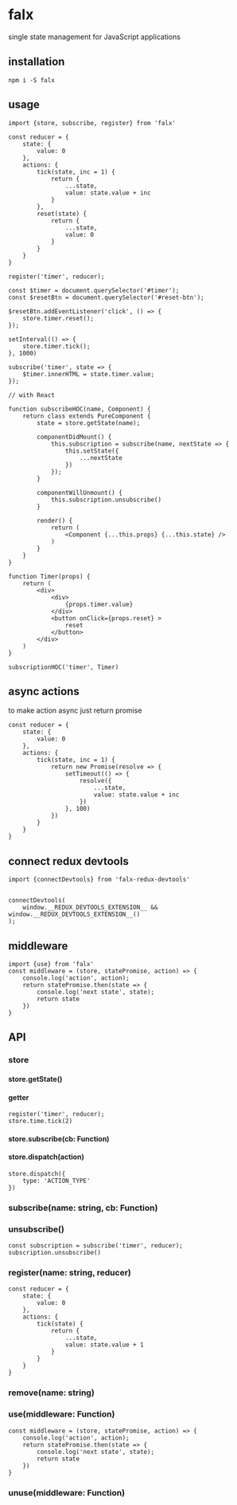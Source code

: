# falx
single state management for JavaScript applications

## installation
````
npm i -S falx
````

## usage
````es6
import {store, subscribe, register} from 'falx'

const reducer = {
    state: {
        value: 0
    },
    actions: {
        tick(state, inc = 1) {
            return {
                ...state,
                value: state.value + inc
            }
        },
        reset(state) {
            return {
                ...state,
                value: 0
            }
        }
    }
}

register('timer', reducer);

const $timer = document.querySelector('#timer');
const $resetBtn = document.querySelector('#reset-btn');

$resetBtn.addEventListener('click', () => {
    store.timer.reset();
});

setInterval(() => {
    store.timer.tick();
}, 1000)

subscribe('timer', state => {
    $timer.innerHTML = state.timer.value;
});

// with React

function subscribeHOC(name, Component) {
    return class extends PureComponent {
        state = store.getState(name);

        componentDidMount() {
            this.subscription = subscribe(name, nextState => {
                this.setState({
                    ...nextState
                })
            });
        }

        componentWillUnmount() {
            this.subscription.unsubscribe()
        }

        render() {
            return (
                <Component {...this.props} {...this.state} />
            )
        }
    }
}

function Timer(props) {
    return (
        <div>
            <div>
                {props.timer.value}
            </div>
            <button onClick={props.reset} >
                reset
            </button>
        </div>
    )
}

subscriptionHOC('timer', Timer)

````

## async actions
to make action async just return promise
````es6
const reducer = {
    state: {
        value: 0
    },
    actions: {
        tick(state, inc = 1) {
            return new Promise(resolve => {
                setTimeout(() => {
                    resolve({
                        ...state,
                        value: state.value + inc
                    })
                }, 100)
            })
        }
    }
}
````

## connect redux devtools
````es6
import {connectDevtools} from 'falx-redux-devtools'


connectDevtools(
    window.__REDUX_DEVTOOLS_EXTENSION__ && window.__REDUX_DEVTOOLS_EXTENSION__()
);
````

## middleware
````es6
import {use} from 'falx'
const middleware = (store, statePromise, action) => {
    console.log('action', action);
    return statePromise.then(state => {
        console.log('next state', state);
        return state
    })
}
````

## API

### store
#### store.getState()
#### getter
````es6
register('timer', reducer);
store.time.tick(2)
````
#### store.subscribe(cb: Function)
#### store.dispatch(action)
````es6
store.dispatch({
    type: 'ACTION_TYPE'
})
````

### subscribe(name: string, cb: Function)

### unsubscribe()
````es6
const subscription = subscribe('timer', reducer);
subscription.unsubscribe()
````

### register(name: string, reducer)
````es6
const reducer = {
    state: {
        value: 0
    },
    actions: {
        tick(state) {
            return {
                ...state,
                value: state.value + 1
            }
        }
    }
}
````

### remove(name: string)

### use(middleware: Function)
````es6
const middleware = (store, statePromise, action) => {
    console.log('action', action);
    return statePromise.then(state => {
        console.log('next state', state);
        return state
    })
}
````

### unuse(middleware: Function)